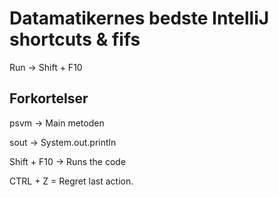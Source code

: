 # Datamatikernes bedste IntelliJ shortcuts & fifs

Run &rightarrow; Shift + F10

## Forkortelser 

psvm &rightarrow; Main metoden

sout &rightarrow; System.out.println

Shift + F10 &rightarrow; Runs the code















CTRL + Z = Regret last action.
